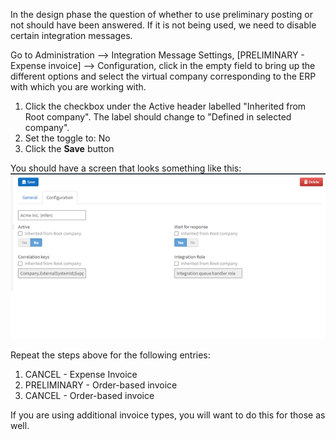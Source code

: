 In the design phase the question of whether to use preliminary posting or not should have been answered. If it is not being used, we need to disable certain integration messages.

Go to Administration --> Integration Message Settings, [PRELIMINARY - Expense invoice] --> Configuration, click in the empty field to bring up the different options and select the virtual company corresponding to the ERP with which you are working with.

1.	Click the checkbox under the Active header labelled "Inherited from Root company". The label should change to "Defined in selected company".
2.	Set the toggle to: No
3.	Click the **Save** button

You should have a screen that looks something like this:
![](../../images/integration_msg.png)


Repeat the steps above for the following entries:

1.	CANCEL - Expense Invoice
2.	PRELIMINARY - Order-based invoice
3.	CANCEL - Order-based invoice

If you are using additional invoice types, you will want to do this for those as well.
